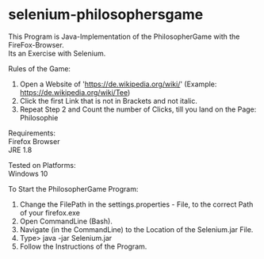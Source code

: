 # selenium-philosophersgame </br>
This Program is Java-Implementation of the PhilosopherGame with the FireFox-Browser. </br>
Its an Exercise with Selenium. </br>

Rules of the Game: </br>
1. Open a Website of 'https://de.wikipedia.org/wiki/' (Example: https://de.wikipedia.org/wiki/Tee) </br>
2. Click the first Link that is not in Brackets and not italic. </br>
3. Repeat Step 2 and Count the number of Clicks, till you land on the Page: Philosophie </br>

Requirements: </br>
Firefox Browser </br>
JRE 1.8 </br>

Tested on Platforms: </br>
Windows 10 </br>

To Start the PhilosopherGame Program: </br>
1. Change the FilePath in the settings.properties - File, to the correct Path of your firefox.exe </br>
2. Open CommandLine (Bash). </br>
3. Navigate (in the CommandLine) to the Location of the Selenium.jar File. </br>
4. Type> java -jar Selenium.jar </br>
5. Follow the Instructions of the Program. </br>
